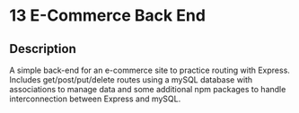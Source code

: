 # 13 E-Commerce Back End

## Description

A simple back-end for an e-commerce site to practice routing with Express. Includes get/post/put/delete routes using a mySQL database with associations to manage data and some additional npm packages to handle interconnection between Express and mySQL.
